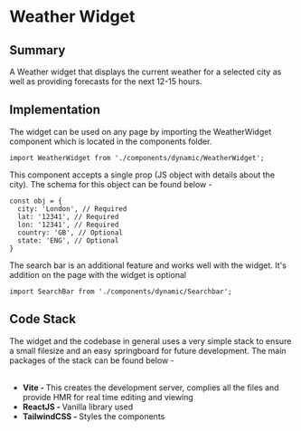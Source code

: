 # Weather Widget

<h2>Summary</h2>
A Weather widget that displays the current weather for a selected city as well as providing forecasts for the next 12-15 hours.

<h2>Implementation</h2>
<p>The widget can be used on any page by importing the WeatherWidget component which is located in the components folder.</p>

```
import WeatherWidget from './components/dynamic/WeatherWidget';
```

This component accepts a single prop (JS object with details about the city). The schema for this object can be found below -

```
const obj = {
  city: 'London', // Required
  lat: '12341', // Required
  lon: '12341', // Required
  country: 'GB', // Optional
  state: 'ENG', // Optional
}
```

The search bar is an additional feature and works well with the widget. It's addition on the page with the widget is optional

```
import SearchBar from './components/dynamic/Searchbar';
```

<h2>Code Stack</h2>
The widget and the codebase in general uses a very simple stack to ensure a small filesize and an easy springboard for future development. The main packages of the stack can be found below -<br><br>
<ul>
  <li><strong>Vite - </strong>This creates the development server, complies all the files and provide HMR for real time editing and viewing</li>
  <li><strong>ReactJS - </strong>Vanilla library used</li>
  <li><strong>TailwindCSS - </strong>Styles the components</li>
</ul>


